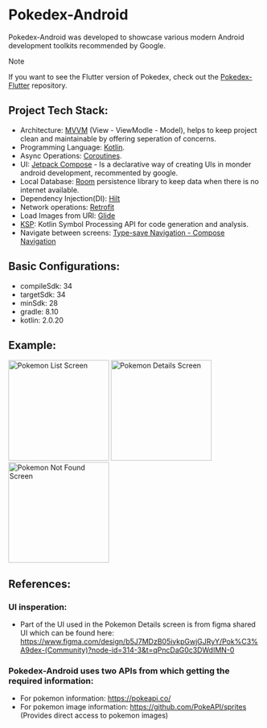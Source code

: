 # Pokedex-Android

Pokedex-Android was developed to showcase various modern Android development toolkits recommended by Google.

> [!NOTE]
> If you want to see the Flutter version of Pokedex, check out the [Pokedex-Flutter](https://github.com/r1n1os/pokedex-flutter) repository.
> 
## Project Tech Stack:
  * Architecture: [MVVM](https://developer.android.com/topic/architecture) (View - ViewModle - Model), helps to keep project clean and maintainable by offering seperation of concerns.
  * Programming Language: [Kotlin](https://kotlinlang.org/docs/android-overview.html). 
  * Async Operations: [Coroutines](https://developer.android.com/kotlin/coroutines).
  * UI: [Jetpack Compose](https://developer.android.com/compose) - Is a declarative way of creating UIs in monder android development, recommented by google.
  * Local Database: [Room](https://developer.android.com/training/data-storage/room) persistence library to keep data when there is no internet available.
  * Dependency Injection(DI): [Hilt](https://developer.android.com/training/dependency-injection/hilt-android)
  * Network operations: [Retrofit](https://square.github.io/retrofit/)
  * Load Images from URl: [Glide](https://bumptech.github.io/glide/int/compose.html)
  * [KSP](https://kotlinlang.org/docs/ksp-overview.html): Kotlin Symbol Processing API for code generation and analysis.
  * Navigate between screens: [Type-save Navigation - Compose Navigation](https://developer.android.com/guide/navigation/design/type-safety)

## Basic Configurations:
  * compileSdk: 34
  * targetSdk: 34
  * minSdk: 28
  * gradle: 8.10
  * kotlin: 2.0.20

## Example: 
<img src="https://github.com/user-attachments/assets/fe2cc945-359a-467e-8dbf-d01154f1898a" width="200" alt="Pokemon List Screen">
<img src="https://github.com/user-attachments/assets/5b8bfa52-933f-4813-b32a-214882954995" width="200" alt="Pokemon Details Screen">
<img src="https://github.com/user-attachments/assets/f7b81fd8-14ef-4b67-8b53-809c3189e0a7" width="200" alt="Pokemon Not Found Screen">

## References:
  ### UI insperation:
 * Part of the UI used in the Pokemon Details screen is from figma shared UI which can be found here: https://www.figma.com/design/b5J7MDzB05ivkpGwjGJRyY/Pok%C3%A9dex-(Community)?node-id=314-3&t=qPncDaG0c3DWdIMN-0
  ### Pokedex-Android uses two APIs from which getting the required information:
 * For pokemon information: https://pokeapi.co/
 * For pokemon image information: https://github.com/PokeAPI/sprites (Provides direct access to pokemon images)
